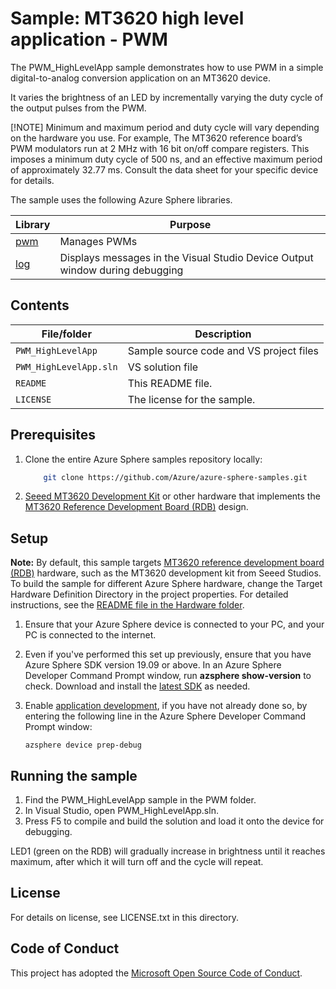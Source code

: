# Sample: MT3620 high level application - PWM

The PWM_HighLevelApp sample  demonstrates how to use PWM in a simple digital-to-analog conversion application on an MT3620 device.

It varies the brightness of an LED by incrementally varying the duty cycle of the output pulses from the PWM.

[!NOTE]
Minimum and maximum period and duty cycle will vary depending on the hardware you use. For example, The MT3620 reference board’s PWM modulators run at 2 MHz with 16 bit on/off compare registers. This imposes a minimum duty cycle of 500 ns, and an effective maximum period of approximately 32.77 ms. Consult the data sheet for your specific device for details.

The sample uses the following Azure Sphere libraries.

| Library | Purpose |
|---------|---------|
| [pwm](https://docs.microsoft.com/azure-sphere/reference/applibs-reference/applibs-pwm/pwm-overview) | Manages PWMs |
| [log](https://docs.microsoft.com/azure-sphere/reference/applibs-reference/applibs-log/log-overview) | Displays messages in the Visual Studio Device Output window during debugging |

## Contents

| File/folder | Description |
|-------------|-------------|
| `PWM_HighLevelApp`       |Sample source code and VS project files|
| `PWM_HighLevelApp.sln` |VS solution file|
| `README` | This README file. |
| `LICENSE`   | The license for the sample. |

## Prerequisites

1. Clone the entire Azure Sphere samples repository locally:

     ```sh
         git clone https://github.com/Azure/azure-sphere-samples.git
     ```

1. [Seeed MT3620 Development Kit](https://aka.ms/azurespheredevkits) or other hardware that implements the [MT3620 Reference Development Board (RDB)](https://docs.microsoft.com/azure-sphere/hardware/mt3620-reference-board-design) design.

## Setup

**Note:** By default, this sample targets [MT3620 reference development board (RDB)](https://docs.microsoft.com/azure-sphere/hardware/mt3620-reference-board-design) hardware, such as the MT3620 development kit from Seeed Studios. To build the sample for different Azure Sphere hardware, change the Target Hardware Definition Directory in the project properties. For detailed instructions, see the [README file in the Hardware folder](../../../Hardware/README.md).

1. Ensure that your Azure Sphere device is connected to your PC, and your PC is connected to the internet.
1. Even if you've performed this set up previously, ensure that you have Azure Sphere SDK version 19.09 or above. In an Azure Sphere Developer Command Prompt window, run **azsphere show-version** to check. Download and install the [latest SDK](https://aka.ms/AzureSphereSDKDownload) as needed.
1. Enable [application development](https://docs.microsoft.com/azure-sphere/quickstarts/qs-blink-application#prepare-your-device-for-development-and-debugging), if you have not already done so, by entering the following line in the Azure Sphere Developer Command Prompt window:

   `azsphere device prep-debug`

## Running the sample

1. Find the PWM_HighLevelApp sample in the PWM folder.
1. In Visual Studio, open PWM_HighLevelApp.sln.
1. Press F5 to compile and build the solution and load it onto the device for debugging.

LED1 (green on the RDB) will gradually increase in brightness until it reaches maximum, after which it will turn off and the cycle will repeat.

## License
For details on license, see LICENSE.txt in this directory.

## Code of Conduct
This project has adopted the [Microsoft Open Source Code of Conduct](https://opensource.microsoft.com/codeofconduct/).
